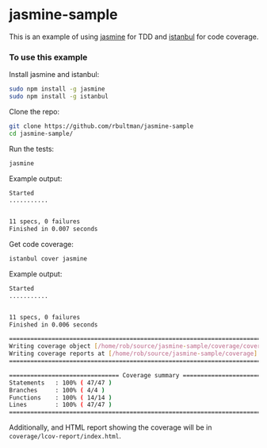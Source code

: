 # jasmine-sample
This is an example of using [jasmine](https://github.com/jasmine/jasmine-npm) for TDD and 
[istanbul](https://github.com/gotwarlost/istanbul) for code coverage.

### To use this example

Install jasmine and istanbul:

```bash
sudo npm install -g jasmine
sudo npm install -g istanbul
```

Clone the repo:

```bash
git clone https://github.com/rbultman/jasmine-sample
cd jasmine-sample/
```

Run the tests:

```bash
jasmine
```

Example output:

```bash
Started
...........


11 specs, 0 failures
Finished in 0.007 seconds
```

Get code coverage:  

```bash
istanbul cover jasmine
```

Example output:

```bash
Started
...........


11 specs, 0 failures
Finished in 0.006 seconds

=============================================================================
Writing coverage object [/home/rob/source/jasmine-sample/coverage/coverage.json]
Writing coverage reports at [/home/rob/source/jasmine-sample/coverage]
=============================================================================

=============================== Coverage summary ===============================
Statements   : 100% ( 47/47 )
Branches     : 100% ( 4/4 )
Functions    : 100% ( 14/14 )
Lines        : 100% ( 47/47 )
================================================================================
```

Additionally, and HTML report showing the coverage will be in `coverage/lcov-report/index.html`.

